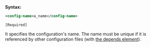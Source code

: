 **Syntax:**

```xml
<config-name>a_name</config-name>
```

`[Required]`

It specifies the configuration's name. The name must be unique if it is
referenced by other configuration files (with [the depends element]({{site.baseurl}}/zk_config_ref/the_depends_element)).


